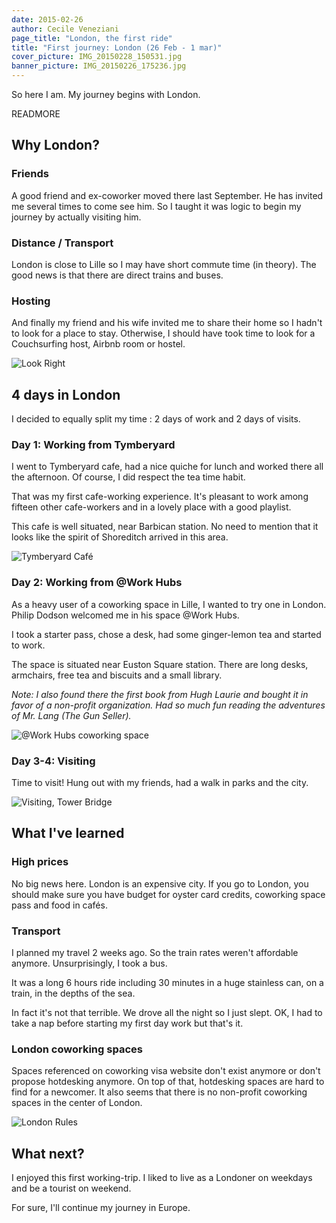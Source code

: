 ```yaml
---
date: 2015-02-26
author: Cecile Veneziani
page_title: "London, the first ride"
title: "First journey: London (26 Feb - 1 mar)"
cover_picture: IMG_20150228_150531.jpg
banner_picture: IMG_20150226_175236.jpg
---
```


So here I am. My journey begins with London.

READMORE

## Why London?

### Friends

A good friend and ex-coworker moved there last September. He has invited me several times to come see him. So I taught it was logic to begin my journey by actually visiting him.

### Distance / Transport

London is close to Lille so I may have short commute time (in theory). The good news is that there are direct trains and buses.

### Hosting

And finally my friend and his wife invited me to share their home so I hadn't to look for a place to stay. Otherwise, I should have took time to look for a Couchsurfing host, Airbnb room or hostel.

![Look Right](/assets/images/blog/articles/2015-02-26-london/IMG_20150226_175001.jpg)

## 4 days in London

I decided to equally split my time : 2 days of work and 2 days of visits.

### Day 1: Working from Tymberyard

I went to Tymberyard cafe, had a nice quiche for lunch and worked there all the afternoon. Of course, I did respect the tea time habit.

That was my first cafe-working experience. It's pleasant to work among fifteen other cafe-workers and in a lovely place with a good playlist.

This cafe is well situated, near Barbican station. No need to mention that it looks like the spirit of Shoreditch arrived in this area.

![Tymberyard Café](/assets/images/blog/articles/2015-02-26-london/IMG_20150226_142256.jpg)

### Day 2: Working from @Work Hubs

As a heavy user of a coworking space in Lille, I wanted to try one in London. Philip Dodson welcomed me in his space @Work Hubs.

I took a starter pass, chose a desk, had some ginger-lemon tea and started to work.

The space is situated near Euston Square station. There are long desks, armchairs, free tea and biscuits and a small library.

*Note: I also found there the first book from Hugh Laurie and bought it in favor of a non-profit organization. Had so much fun reading the adventures of Mr. Lang (The Gun Seller).*

![@Work Hubs coworking space](/assets/images/blog/articles/2015-02-26-london/IMG_20150227_143359.jpg)

### Day 3-4: Visiting

Time to visit! Hung out with my friends, had a walk in parks and the city.

![Visiting, Tower Bridge](/assets/images/blog/articles/2015-02-26-london/IMG_20150228_153644.jpg)

## What I've learned

### High prices

No big news here. London is an expensive city. If you go to London, you should make sure you have budget for oyster card credits, coworking space pass and food in cafés.

### Transport

I planned my travel 2 weeks ago. So the train rates weren't affordable anymore. Unsurprisingly, I took a bus.

It was a long 6 hours ride including 30 minutes in a huge stainless can, on a train, in the depths of the sea.

In fact it's not that terrible. We drove all the night so I just slept. OK, I had to take a nap before starting my first day work but that's it.

### London coworking spaces

Spaces referenced on coworking visa website don't exist anymore or don't propose hotdesking anymore. On top of that, hotdesking spaces are hard to find for a newcomer. It also seems that there is no non-profit coworking spaces in the center of London.

![London Rules](/assets/images/blog/articles/2015-02-26-london/IMG_20150301_103619.jpg)

## What next?

I enjoyed this first working-trip. I liked to live as a Londoner on weekdays and be a tourist on weekend.

For sure, I'll continue my journey in Europe.
